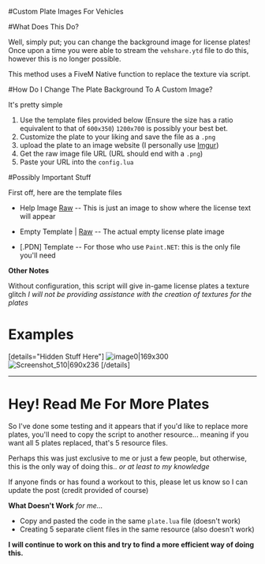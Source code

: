 #Custom Plate Images For Vehicles


#What Does This Do?

Well, simply put; you can change the background image for license plates! Once upon a time you were able to stream the `vehshare.ytd` file to do this, however this is no longer possible. 

This method uses a FiveM Native function to replace the texture via script.


#How Do I Change The Plate Background To A Custom Image?

It's pretty simple

1. Use the template files provided below (Ensure the size has a ratio equivalent to that of `600x350`) `1200x700` is possibly your best bet.
2. Customize the plate to your liking and save the file as a `.png`
3. upload the plate to an image website (I personally use [Imgur](https://imgur.com))
4. Get the raw image file URL (URL should end with a `.png`)
5. Paste your URL into the `config.lua`

#Possibly Important Stuff

First off, here are the template files
- Help Image  [Raw](https://i.imgur.com/30nUtFe.png) -- This is just an image to show where the license text will appear
- Empty Template | [Raw](https://i.imgur.com/g5uQHfo.png) -- The actual empty license plate image

- [.PDN] Template -- For those who use `Paint.NET`: this is the only file you'll need

**Other Notes**

Without configuration, this script will give in-game license plates a texture glitch
*I will not be providing assistance with the creation of textures for the plates*

Examples
=

[details="Hidden Stuff Here"]
![image0|169x300](upload://mjQXEOitZBcV0iGtqH8KNbRLv9q.png) 
![Screenshot_510|690x236](upload://pFIHmJtBg0Uo40YZQ4diSzy1J4o.jpeg) 
[/details]

---
Hey! Read Me For More Plates
=

So I've done some testing and it appears that if you'd like to replace more plates, you'll need to copy the script to another resource... meaning if you want all 5 plates replaced, that's 5 resource files. 

Perhaps this was just exclusive to me or just a few people, but otherwise, this is the only way of doing this.. *or at least to my knowledge*

If anyone finds or has found a workout to this, please let us know so I can update the post
(credit provided of course)

**What Doesn't Work**
*for me...*

- Copy and pasted the code in the same `plate.lua` file (doesn't work)
- Creating 5 separate client files in the same resource (also doesn't work)

**I will continue to work on this and try to find a more efficient way of doing this.**
